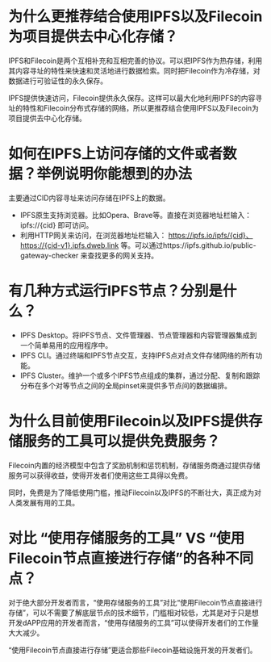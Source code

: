 # 为什么更推荐结合使用IPFS以及Filecoin为项目提供去中心化存储？

IPFS和Filecoin是两个互相补充和互相完善的协议。可以把IPFS作为热存储，利用其内容寻址的特性来快速和灵活地进行数据检索。同时把Filecoin作为冷存储，对数据进行可验证性的永久保存。

IPFS提供快速访问，Filecoin提供永久保存。这样可以最大化地利用IPFS的内容寻址的特性和Filecoin分布式存储的网络，所以更推荐结合使用IPFS以及Filecoin为项目提供去中心化存储。

# 如何在IPFS上访问存储的文件或者数据？举例说明你能想到的办法

主要通过CID内容寻址来访问存储在IPFS上的数据。

- IPFS原生支持浏览器。比如Opera、Brave等。直接在浏览器地址栏输入：ipfs://{cid} 即可访问。
- 利用HTTP网关来访问，在浏览器地址栏输入： https://ipfs.io/ipfs/{cid}、https://{cid-v1}.ipfs.dweb.link 等。可以通过https://ipfs.github.io/public-gateway-checker 来查找更多的网关支持。

# 有几种方式运行IPFS节点？分别是什么？

- IPFS Desktop。将IPFS节点、文件管理器、节点管理器和内容管理器集成到一个简单易用的应用程序中。
- IPFS CLI。通过终端和IPFS节点交互，支持IPFS点对点文件存储网络的所有功能。
- IPFS Cluster。维护一个或多个IPFS节点组成的集群，通过分配、复制和跟踪分布在多个对等节点之间的全局pinset来提供多节点间的数据编排。

# 为什么目前使用Filecoin以及IPFS提供存储服务的工具可以提供免费服务？

Filecoin内置的经济模型中包含了奖励机制和惩罚机制，存储服务商通过提供存储服务可以获得收益，使得开发者们使用这些工具得以免费。

同时，免费是为了降低使用门槛，推动Filecoin以及IPFS的不断壮大，真正成为对人类发展有用的工具。

# 对比 “使用存储服务的工具” VS “使用Filecoin节点直接进行存储”的各种不同点？

对于绝大部分开发者而言，“使用存储服务的工具”对比“使用Filecoin节点直接进行存储”，可以不需要了解底层节点的技术细节，门槛相对较低，尤其是对于只是想开发dAPP应用的开发者而言，“使用存储服务的工具”可以使得开发者们的工作量大大减少。

“使用Filecoin节点直接进行存储”更适合那些Filecoin基础设施开发的开发者们。
